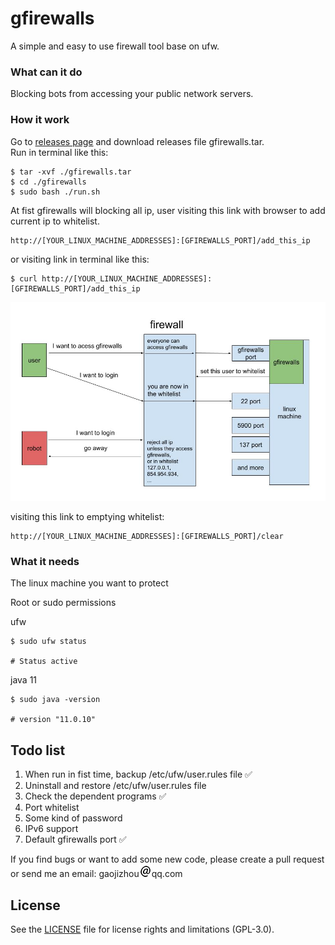 # gfirewalls
A simple and easy to use firewall tool base on ufw.  

### What can it do
Blocking bots from accessing your public network servers.  


### How it work
Go to [releases page](https://github.com/gaojizhou/gfirewalls/releases) and download releases file gfirewalls.tar.  
Run in terminal like this:
```shell
$ tar -xvf ./gfirewalls.tar
$ cd ./gfirewalls
$ sudo bash ./run.sh
```

At fist gfirewalls will blocking all ip, user visiting this link with browser to add current ip to whitelist.  
```
http://[YOUR_LINUX_MACHINE_ADDRESSES]:[GFIREWALLS_PORT]/add_this_ip
```

or visiting link in terminal like this:
```shell
$ curl http://[YOUR_LINUX_MACHINE_ADDRESSES]:[GFIREWALLS_PORT]/add_this_ip
```

![how gfirewalls work pic](./introduction/how_gfirewalls_work.jpg)

visiting this link to emptying whitelist:
```
http://[YOUR_LINUX_MACHINE_ADDRESSES]:[GFIREWALLS_PORT]/clear
```
### What it needs
The linux machine you want to protect  

Root or sudo permissions

ufw  
```shell
$ sudo ufw status

# Status active
```
java 11  
```shell
$ sudo java -version

# version "11.0.10"
```

## Todo list
1. When run in fist time, backup /etc/ufw/user.rules file ✅  
2. Uninstall and restore /etc/ufw/user.rules file  
3. Check the dependent programs ✅  
4. Port whitelist  
5. Some kind of password  
6. IPv6 support  
7. Default gfirewalls port ✅  

If you find bugs or want to add some new code, please create a pull request or send me an email: gaojizhou![@](./introduction/@.png)qq.com

## License

See the [LICENSE](https://raw.githubusercontent.com/gaojizhou/gfirewalls/master/LICENSE) file for license rights and limitations (GPL-3.0).
